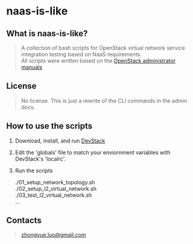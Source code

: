 # naas-is-like

## What is naas-is-like?

> A collection of bash scripts for OpenStack virtual network service integration testing based on NaaS requirements.  
All scripts were written based on the [OpenStack administrator manuals](http://docs.openstack.org/run/)

## License
> No license. This is just a rewrite of the CLI commands in the admin docs.

## How to use the scripts
1. Download, install, and run [DevStack](http://devstack.org/)
1. Edit the 'globals' file to match your enviornment variables with DevStack's 'localrc'.
1. Run the scripts

    \./01\_setup\_network\_topology\.sh  
    \./02\_setup\_l2\_virtual_network\.sh  
    \./03\_test\_l2\_virtual\_network\.sh  
    \.\.\.  

## Contacts
> zhongyue.luo@gmail.com
